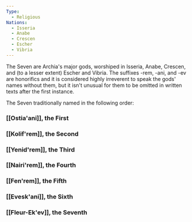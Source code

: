 ```yaml
---
Type:
  - Religious
Nations:
  - Isseria
  - Anabe
  - Crescen
  - Escher
  - Vibria
---
```


The Seven are Archia's major gods, worshiped in Isseria, Anabe, Crescen, and (to a lesser extent) Escher and Vibria. The suffixes -rem, -ani, and -ev are honorifics and it is considered highly irreverent to speak the gods' names without them, but it isn't unusual for them to be omitted in written texts after the first instance.

The Seven traditionally named in the following order:

### [[Ostia'ani]], the First

### [[Kolif'rem]], the Second

### [[Yenid'rem]], the Third

### [[Nairi'rem]], the Fourth

### [[Fen'rem]], the Fifth

### [[Evesk'ani]], the Sixth

### [[Fleur-Ek'ev]], the Seventh